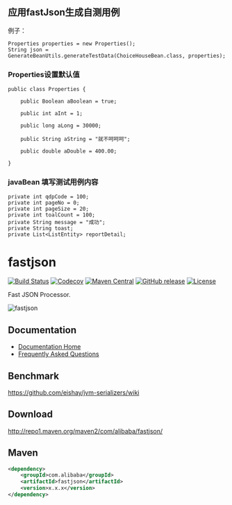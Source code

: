 ## 应用fastJson生成自测用例

例子：

```
Properties properties = new Properties();
String json = GenerateBeanUtils.generateTestData(ChoiceHouseBean.class, properties);
```

### Properties设置默认值

```
public class Properties {

    public Boolean aBoolean = true;

    public int aInt = 1;

    public long aLong = 30000;

    public String aString = "就不呵呵呵";

    public double aDouble = 400.00;

}
```

### javaBean 填写测试用例内容

```
private int qdpCode = 100;
private int pageNo = 0;
private int pageSize = 20;
private int toalCount = 100;
private String message = "成功";
private String toast;
private List<ListEntity> reportDetail;
```

# fastjson

[![Build Status](https://travis-ci.org/alibaba/fastjson.svg?branch=android)](https://travis-ci.org/alibaba/fastjson)
[![Codecov](https://codecov.io/gh/alibaba/fastjson/branch/android/graph/badge.svg)](https://codecov.io/gh/alibaba/fastjson/branch/android)
[![Maven Central](https://maven-badges.herokuapp.com/maven-central/com.alibaba/fastjson/badge.svg)](https://maven-badges.herokuapp.com/maven-central/com.alibaba/fastjson/)
[![GitHub release](https://img.shields.io/github/release/alibaba/fastjson.svg)](https://github.com/alibaba/fastjson/releases)
[![License](https://img.shields.io/badge/license-Apache%202-4EB1BA.svg)](https://www.apache.org/licenses/LICENSE-2.0.html)

Fast JSON Processor.

![fastjson](logo.jpg "fastjson")

## Documentation

- [Documentation Home](https://github.com/alibaba/fastjson/wiki)
- [Frequently Asked Questions](https://github.com/alibaba/fastjson/wiki/%E5%B8%B8%E8%A7%81%E9%97%AE%E9%A2%98)

## Benchmark

https://github.com/eishay/jvm-serializers/wiki

## Download

http://repo1.maven.org/maven2/com/alibaba/fastjson/

## Maven

```xml
<dependency>
    <groupId>com.alibaba</groupId>
    <artifactId>fastjson</artifactId>
    <version>x.x.x</version>
</dependency>
```
